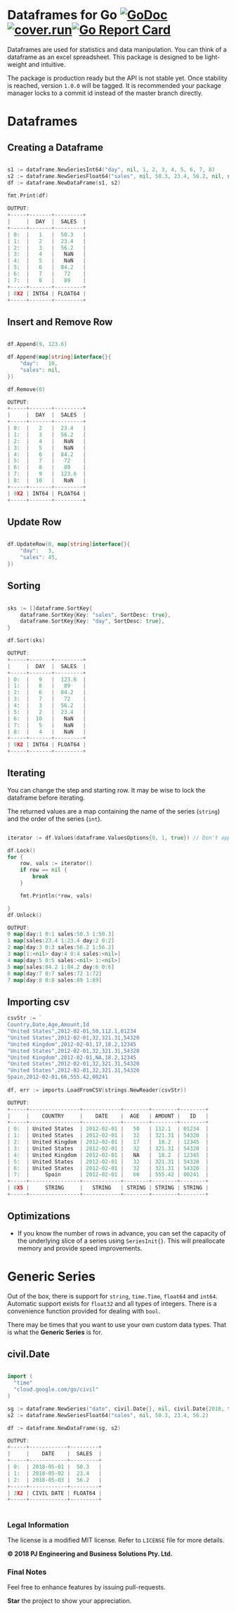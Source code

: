 Dataframes for Go [![GoDoc](http://godoc.org/github.com/rocketlaunchr/dataframe-go?status.svg)](http://godoc.org/github.com/rocketlaunchr/dataframe-go) [![cover.run](https://cover.run/go/github.com/rocketlaunchr/dataframe-go.svg?style=flat&tag=golang-1.10)](https://cover.run/go?tag=golang-1.10&repo=github.com%2Frocketlaunchr%2Fdataframe-go)[![Go Report Card](https://goreportcard.com/badge/github.com/rocketlaunchr/dataframe-go)](https://goreportcard.com/report/github.com/rocketlaunchr/dataframe-go)
===============

Dataframes are used for statistics and data manipulation. You can think of a dataframe as an excel spreadsheet.
This package is designed to be light-weight and intuitive.

The package is production ready but the API is not stable yet. Once stability is reached, version `1.0.0` will be tagged.
It is recommended your package manager locks to a commit id instead of the master branch directly.


# Dataframes

## Creating a Dataframe

```go

s1 := dataframe.NewSeriesInt64("day", nil, 1, 2, 3, 4, 5, 6, 7, 8)
s2 := dataframe.NewSeriesFloat64("sales", nil, 50.3, 23.4, 56.2, nil, nil, 84.2, 72, 89)
df := dataframe.NewDataFrame(s1, s2)

fmt.Print(df)
  
OUTPUT:
+-----+-------+---------+
|     |  DAY  |  SALES  |
+-----+-------+---------+
| 0:  |   1   |  50.3   |
| 1:  |   2   |  23.4   |
| 2:  |   3   |  56.2   |
| 3:  |   4   |   NaN   |
| 4:  |   5   |   NaN   |
| 5:  |   6   |  84.2   |
| 6:  |   7   |   72    |
| 7:  |   8   |   89    |
+-----+-------+---------+
| 8X2 | INT64 | FLOAT64 |
+-----+-------+---------+

```

## Insert and Remove Row

```go

df.Append(9, 123.6)

df.Append(map[string]interface{}{
	"day":   10,
	"sales": nil,
})

df.Remove(0)

OUTPUT:
+-----+-------+---------+
|     |  DAY  |  SALES  |
+-----+-------+---------+
| 0:  |   2   |  23.4   |
| 1:  |   3   |  56.2   |
| 2:  |   4   |   NaN   |
| 3:  |   5   |   NaN   |
| 4:  |   6   |  84.2   |
| 5:  |   7   |   72    |
| 6:  |   8   |   89    |
| 7:  |   9   |  123.6  |
| 8:  |  10   |   NaN   |
+-----+-------+---------+
| 9X2 | INT64 | FLOAT64 |
+-----+-------+---------+
```

## Update Row

```go

df.UpdateRow(0, map[string]interface{}{
	"day":   3,
	"sales": 45,
})

```

## Sorting

```go

sks := []dataframe.SortKey{
	dataframe.SortKey{Key: "sales", SortDesc: true},
	dataframe.SortKey{Key: "day", SortDesc: true},
}

df.Sort(sks)

OUTPUT:
+-----+-------+---------+
|     |  DAY  |  SALES  |
+-----+-------+---------+
| 0:  |   9   |  123.6  |
| 1:  |   8   |   89    |
| 2:  |   6   |  84.2   |
| 3:  |   7   |   72    |
| 4:  |   3   |  56.2   |
| 5:  |   2   |  23.4   |
| 6:  |  10   |   NaN   |
| 7:  |   5   |   NaN   |
| 8:  |   4   |   NaN   |
+-----+-------+---------+
| 9X2 | INT64 | FLOAT64 |
+-----+-------+---------+
```
## Iterating

You can change the step and starting row. It may be wise to lock the dataframe before iterating.

The returned values are a map containing the name of the series (`string`) and the order of the series (`int`).

```go

iterator := df.Values(dataframe.ValuesOptions{0, 1, true}) // Don't apply read lock because we are write locking from outside.

df.Lock()
for {
	row, vals := iterator()
	if row == nil {
		break
	}

	fmt.Println(*row, vals)

}
df.Unlock()

OUTPUT:
0 map[day:1 0:1 sales:50.3 1:50.3]
1 map[sales:23.4 1:23.4 day:2 0:2]
2 map[day:3 0:3 sales:56.2 1:56.2]
3 map[1:<nil> day:4 0:4 sales:<nil>]
4 map[day:5 0:5 sales:<nil> 1:<nil>]
5 map[sales:84.2 1:84.2 day:6 0:6]
6 map[day:7 0:7 sales:72 1:72]
7 map[day:8 0:8 sales:89 1:89]
```

## Importing csv

```go
csvStr := `
Country,Date,Age,Amount,Id
"United States",2012-02-01,50,112.1,01234
"United States",2012-02-01,32,321.31,54320
"United Kingdom",2012-02-01,17,18.2,12345
"United States",2012-02-01,32,321.31,54320
"United Kingdom",2012-02-01,NA,18.2,12345
"United States",2012-02-01,32,321.31,54320
"United States",2012-02-01,32,321.31,54320
Spain,2012-02-01,66,555.42,00241
`
df, err := imports.LoadFromCSV(strings.NewReader(csvStr))

OUTPUT:
+-----+----------------+------------+--------+--------+--------+
|     |    COUNTRY     |    DATE    |  AGE   | AMOUNT |   ID   |
+-----+----------------+------------+--------+--------+--------+
| 0:  | United States  | 2012-02-01 |   50   | 112.1  | 01234  |
| 1:  | United States  | 2012-02-01 |   32   | 321.31 | 54320  |
| 2:  | United Kingdom | 2012-02-01 |   17   |  18.2  | 12345  |
| 3:  | United States  | 2012-02-01 |   32   | 321.31 | 54320  |
| 4:  | United Kingdom | 2012-02-01 |   NA   |  18.2  | 12345  |
| 5:  | United States  | 2012-02-01 |   32   | 321.31 | 54320  |
| 6:  | United States  | 2012-02-01 |   32   | 321.31 | 54320  |
| 7:  |     Spain      | 2012-02-01 |   66   | 555.42 | 00241  |
+-----+----------------+------------+--------+--------+--------+
| 8X5 |     STRING     |   STRING   | STRING | STRING | STRING |
+-----+----------------+------------+--------+--------+--------+

```

## Optimizations

* If you know the number of rows in advance, you can set the capacity of the underlying slice of a series using `SeriesInit{}`. This will preallocate memory and provide speed improvements. 

# Generic Series

Out of the box, there is support for `string`, `time.Time`, `float64` and `int64`. Automatic support exists for `float32` and all types of integers. There is a convenience function provided for dealing with `bool`.

There may be times that you want to use your own custom data types. That is what the **Generic Series** is for.

## civil.Date

```go

import (
  "time"
  "cloud.google.com/go/civil"
)

sg := dataframe.NewSeries("date", civil.Date{}, nil, civil.Date{2018, time.May, 01}, civil.Date{2018, time.May, 02}, civil.Date{2018, time.May, 03})
s2 := dataframe.NewSeriesFloat64("sales", nil, 50.3, 23.4, 56.2)

df := dataframe.NewDataFrame(sg, s2)

OUTPUT:
+-----+------------+---------+
|     |    DATE    |  SALES  |
+-----+------------+---------+
| 0:  | 2018-05-01 |  50.3   |
| 1:  | 2018-05-02 |  23.4   |
| 2:  | 2018-05-03 |  56.2   |
+-----+------------+---------+
| 3X2 | CIVIL DATE | FLOAT64 |
+-----+------------+---------+

```


# 

### Legal Information

The license is a modified MIT license. Refer to `LICENSE` file for more details.

**© 2018 PJ Engineering and Business Solutions Pty. Ltd.**

### Final Notes

Feel free to enhance features by issuing pull-requests.

**Star** the project to show your appreciation.
